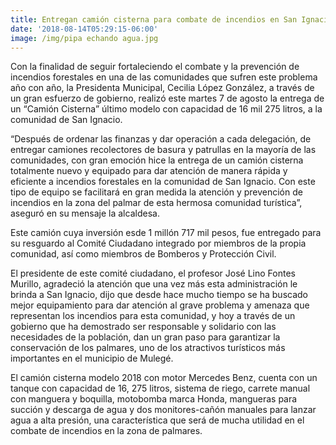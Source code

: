 ```yaml
---
title: Entregan camión cisterna para combate de incendios en San Ignacio
date: '2018-08-14T05:29:15-06:00'
image: /img/pipa echando agua.jpg
---
```

Con la finalidad de seguir fortaleciendo el combate y la prevención de incendios forestales en una de las comunidades que sufren este problema año con año, la Presidenta Municipal, Cecilia López González, a través de un gran esfuerzo de gobierno, realizó este martes 7 de agosto la entrega de un “Camión Cisterna” último modelo con capacidad de 16 mil 275 litros, a la comunidad de San Ignacio.

“Después de ordenar las finanzas y dar operación a cada delegación, de entregar camiones recolectores de basura y patrullas en la mayoría de las comunidades, con gran emoción hice la entrega de un camión cisterna totalmente nuevo y equipado para dar atención de manera rápida y eficiente a incendios forestales en la comunidad de San Ignacio. Con este tipo de equipo se facilitará en gran medida la atención y prevención de incendios en la zona del palmar de esta hermosa comunidad turística”, aseguró en su mensaje la alcaldesa.

Este camión cuya inversión esde 1 millón 717 mil pesos, fue entregado para su resguardo al Comité Ciudadano integrado por miembros de la propia comunidad, así como miembros de Bomberos y Protección Civil.

El presidente de este comité ciudadano, el profesor José Lino Fontes Murillo, agradeció la atención que una vez más esta administración le brinda a San Ignacio, dijo que desde hace mucho tiempo se ha buscado mejor equipamiento para dar atención al grave problema y amenaza que representan los incendios para esta comunidad, y hoy a través de un gobierno que ha demostrado ser responsable y solidario con las necesidades de la población, dan un gran paso para garantizar la conservación de los palmares, uno de los atractivos turísticos más importantes en elmunicipio de Mulegé.

El camión cisterna modelo 2018 con motor Mercedes Benz, cuenta con un tanque con capacidad de 16, 275 litros, sistema de riego, carrete manual con manguera y boquilla, motobomba marca Honda, mangueras para succión y descarga de agua y dos monitores-cañón manuales para lanzar agua a alta presión, una característica que será de mucha utilidad en el combate de incendios en la zona de palmares.

